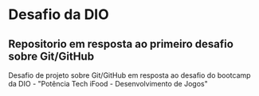 # Desafio da DIO 
## Repositorio em resposta ao primeiro desafio sobre Git/GitHub

Desafio de projeto sobre Git/GitHub em resposta ao desafio do bootcamp da DIO - "Potência Tech iFood - Desenvolvimento de Jogos"
